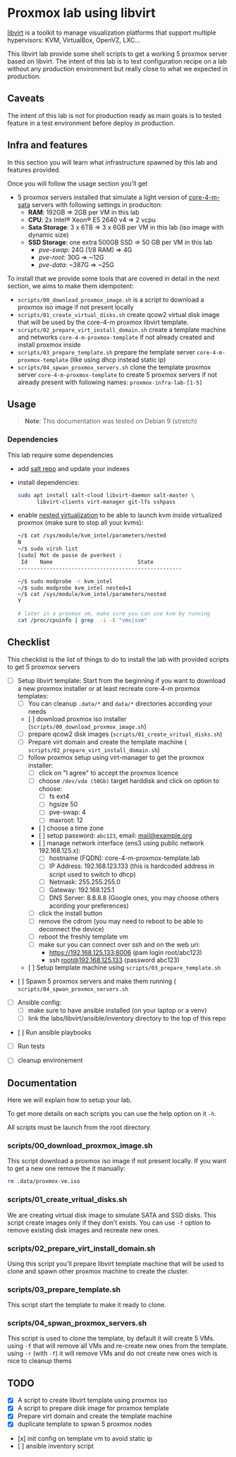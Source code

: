 # Proxmox lab using libvirt

[libvirt](https://libvirt.org/) is a toolkit to manage visualization
platforms that support multiple hypervisors: KVM, VirtualBox, OpenVZ, LXC...

This libvirt lab provide some shell scripts to get a working 5 proxmox
server based on libvirt. The intent of this lab is to test configuration
recipe on a lab without any production environment but really close to
what we expected in production.


## Caveats

The intent of this lab is not for production ready as main goals
is to tested feature in a test environment before deploy in production.


## Infra and features

In this section you will learn what infrastructure spawned by this lab and
features provided.

Once you will follow the usage section you'll get

- 5 proxmox servers installed that simulate a light version of
  [core-4-m-sata](https://www.online.net/en/server-dedicated/core-4-m-sata)
  servers with following settings in produciton:
  * **RAM**: 192GB => 2GB per VM in this lab
  * **CPU**: 2x Intel® Xeon® E5 2640 v4  => 2 vcpu
  * **Sata Storage**: 3 x 6TB => 3 x 6GB per VM in this lab
    (iso image with dynamic size)
  * **SSD Storage**: one extra 500GB SSD => 50 GB per VM in this lab
    * *pve-swap*: 24G (1/8 RAM) => 4G
    * *pve-root*: 30G           => ~12G
    * *pve-data*: ~387G         => ~25G

To install that we provide some tools that are covered in detail in the next
section, we aims to make them idempotent:

- ``scripts/00_download_proxmox_image.sh`` is a script to download a proxmox iso
  image if not present locally
- ``scripts/01_create_virtual_disks.sh`` create qcow2 virtual disk image that
  will be used by the core-4-m proxmox libvirt template.
- ``scripts/02_prepare_virt_install_domain.sh`` create a template machine and
  networks ``core-4-m-proxmox-template`` if not already created and install
  proxmox inside
- ``scripts/03_prepare_template.sh`` prepare the template server
  ``core-4-m-proxmox-template`` (like using dhcp instead static ip)
- ``scripts/04_spwan_proxmox_servers.sh`` clone the template proxmox server
  ``core-4-m-proxmox-template`` to create 5 proxmox servers if not already
  present with following names: ``proxmox-infra-lab-[1-5]``


## Usage

> **Note**: This documentation was tested on Debian 9 (stretch)

### Dependencies

This lab require some dependencies

* add [salt repo](https://repo.saltstack.com/#debian) and update your indexes

* install dependencies:

  ```bash
  sudo apt install salt-cloud libvirt-daemon salt-master \
        libvirt-clients virt-manager git-lfs sshpass
  ```

* enable [nested virtualization](https://stafwag.github.io/blog/blog/2018/06/04/nested-virtualization-in-kvm/)
  to be able to launch kvm inside virtualized proxmox (make sure to stop all
  your kvms):

  ```bash
  ~/$ cat /sys/module/kvm_intel/parameters/nested
  N
  ~/$ sudo virsh list
  [sudo] Mot de passe de pverkest : 
   Id    Name                           State
  ----------------------------------------------------

  ~/$ sudo modprobe -r kvm_intel
  ~/$ sudo modprobe kvm_intel nested=1
  ~/$ cat /sys/module/kvm_intel/parameters/nested
  Y

  # later in a proxmox vm, make sure you can use kvm by running
  cat /proc/cpuinfo | grep  -i -E "vmx|svm"
  ```

## Checklist

This checklist is the list of things to do to install the lab with
provided scripts to get 5 proxmox servers

- [ ] Setup libvirt template: Start from the beginning if you want to download
  a new proxmox installer or at least recreate core-4-m proxmox templates:
  - [ ] You can cleanup ``.data/*`` and ``data/*`` directories according your
        needs
  - [ ] download proxmox iso installer
        (``scripts/00_download_proxmox_image.sh``)
  - [ ] prepare qcow2 disk images (``scripts/01_create_vritual_disks.sh``)
  - [ ] Prepare virt domain and create the template machine (
        ``scripts/02_prepare_virt_install_domain.sh``)
  - [ ] follow proxmox setup using virt-manager to get the proxmox installer:
    - [ ] click on "I agree" to accept the proxmox licence
    - [ ] choose ``/dev/vda (50Gb)`` target harddisk and click on option to choose:
        - [ ] fs ext4
        - [ ] hgsize 50
        - [ ] pve-swap: 4
        - [ ] maxroot: 12
    - [ ] choose a time zone
    - [ ] setup password: ``abc123``, email: mail@example.org
    - [ ] manage network interface (ens3 using public network 192.168.125.x):
        - [ ] hostname (FQDN): core-4-m-proxmox-template.lab
        - [ ] IP Address: 192.168.123.133 (this is hardcoded address in script used to switch to dhcp)
        - [ ] Netmask: 255.255.255.0
        - [ ] Gateway: 192.168.125.1
        - [ ] DNS Server: 8.8.8.8 (Google ones, you may choose others acording your preferences)
    - [ ] click the install button
    - [ ] remove the cdrom (you may need to reboot to be able to deconnect the device)
    - [ ] reboot the freshly template vm
    - [ ] make sur you can connect over ssh and on the web uri:
        - https://192.168.125.133:8006 (pam login root/abc123)
        - ssh root@192.168.125.133 (password abc123)
  - [ ] Setup template machine using ``scripts/03_prepare_template.sh``

- [ ] Spawn 5 proxmox servers and make them running (
      ``scripts/04_spwan_proxmox_servers.sh``
- [ ] Ansible config:
   - [ ] make sure to have ansible installed (on your laptop or a venv)
   - [ ] link the labs/libvirt/ansible/inventory directory to the top of this
     repo

- [ ] Run ansible playbooks

- [ ] Run tests

- [ ] cleanup environement


## Documentation

Here we will explain how to setup your lab.

To get more details on each scripts you can use the help option on it ``-h``.

All scripts must be launch from the root directory.


### scripts/00_download_proxmox_image.sh

This script download a proxmox iso image if not present locally. If you want
to get a new one remove the it manually:

```bash
rm .data/proxmox-ve.iso
```

### scripts/01_create_vritual_disks.sh

We are creating virtual disk image to simulate SATA and SSD disks. This
script create images only if they don't exists. You can use ``-f`` option
to remove existing disk images and recreate new ones.

### scripts/02_prepare_virt_install_domain.sh

Using this script you'll prepare libvirt template machine that will be used
to clone and spawn other proxmox machine to create the cluster.

### scripts/03_prepare_template.sh

This script start the template to make it ready to clone.

### scripts/04_spwan_proxmox_servers.sh

This script is used to clone the template, by default it will create 5 VMs.
using ``-f`` that will remove all VMs and re-create new ones from the template.
using ``-r`` (with ``-f``) it will remove VMs and do not create new ones wich
is nice to cleanup thems

## TODO

- [x] A script to create libvirt template using proxmox iso
- [x] A script to prepare disk image for proxmox template
- [x] Prepare virt domain and create the template machine
- [x] duplicate template to spwan 5 proxmox nodes
- [x] init config on template vm to avoid static ip
- [ ] ansible inventory script
